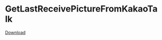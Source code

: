 # GetLastReceivePictureFromKakaoTalk

[Download](https://github.com/sungbin5304/GetLastReceivePictureFromKakaoTalk/blob/master/PicturePathManager.js)
